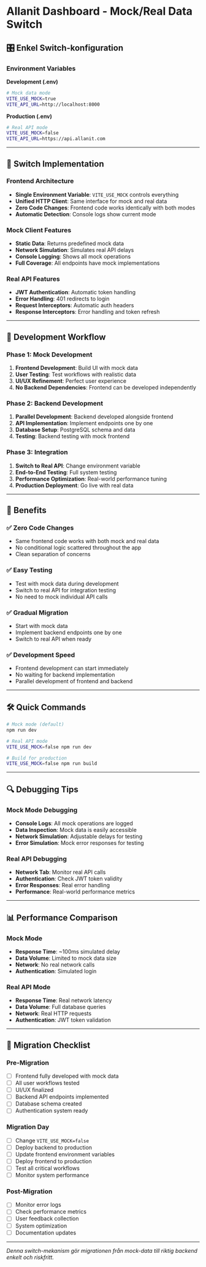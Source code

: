 # Allanit Dashboard - Mock/Real Data Switch

## 🎛️ Enkel Switch-konfiguration

### Environment Variables

**Development (.env)**
```bash
# Mock data mode
VITE_USE_MOCK=true
VITE_API_URL=http://localhost:8000
```

**Production (.env)**
```bash
# Real API mode
VITE_USE_MOCK=false
VITE_API_URL=https://api.allanit.com
```

---

## 🔄 Switch Implementation

### Frontend Architecture
- **Single Environment Variable**: `VITE_USE_MOCK` controls everything
- **Unified HTTP Client**: Same interface for mock and real data
- **Zero Code Changes**: Frontend code works identically with both modes
- **Automatic Detection**: Console logs show current mode

### Mock Client Features
- **Static Data**: Returns predefined mock data
- **Network Simulation**: Simulates real API delays
- **Console Logging**: Shows all mock operations
- **Full Coverage**: All endpoints have mock implementations

### Real API Features
- **JWT Authentication**: Automatic token handling
- **Error Handling**: 401 redirects to login
- **Request Interceptors**: Automatic auth headers
- **Response Interceptors**: Error handling and token refresh

---

## 🚀 Development Workflow

### Phase 1: Mock Development
1. **Frontend Development**: Build UI with mock data
2. **User Testing**: Test workflows with realistic data
3. **UI/UX Refinement**: Perfect user experience
4. **No Backend Dependencies**: Frontend can be developed independently

### Phase 2: Backend Development
1. **Parallel Development**: Backend developed alongside frontend
2. **API Implementation**: Implement endpoints one by one
3. **Database Setup**: PostgreSQL schema and data
4. **Testing**: Backend testing with mock frontend

### Phase 3: Integration
1. **Switch to Real API**: Change environment variable
2. **End-to-End Testing**: Full system testing
3. **Performance Optimization**: Real-world performance tuning
4. **Production Deployment**: Go live with real data

---

## 🎯 Benefits

### ✅ **Zero Code Changes**
- Same frontend code works with both mock and real data
- No conditional logic scattered throughout the app
- Clean separation of concerns

### ✅ **Easy Testing**
- Test with mock data during development
- Switch to real API for integration testing
- No need to mock individual API calls

### ✅ **Gradual Migration**
- Start with mock data
- Implement backend endpoints one by one
- Switch to real API when ready

### ✅ **Development Speed**
- Frontend development can start immediately
- No waiting for backend implementation
- Parallel development of frontend and backend

---

## 🛠️ Quick Commands

```bash
# Mock mode (default)
npm run dev

# Real API mode
VITE_USE_MOCK=false npm run dev

# Build for production
VITE_USE_MOCK=false npm run build
```

---

## 🔍 Debugging Tips

### Mock Mode Debugging
- **Console Logs**: All mock operations are logged
- **Data Inspection**: Mock data is easily accessible
- **Network Simulation**: Adjustable delays for testing
- **Error Simulation**: Mock error responses for testing

### Real API Debugging
- **Network Tab**: Monitor real API calls
- **Authentication**: Check JWT token validity
- **Error Responses**: Real error handling
- **Performance**: Real-world performance metrics

---

## 📊 Performance Comparison

### Mock Mode
- **Response Time**: ~100ms simulated delay
- **Data Volume**: Limited to mock data size
- **Network**: No real network calls
- **Authentication**: Simulated login

### Real API Mode
- **Response Time**: Real network latency
- **Data Volume**: Full database queries
- **Network**: Real HTTP requests
- **Authentication**: JWT token validation

---

## 🚀 Migration Checklist

### Pre-Migration
- [ ] Frontend fully developed with mock data
- [ ] All user workflows tested
- [ ] UI/UX finalized
- [ ] Backend API endpoints implemented
- [ ] Database schema created
- [ ] Authentication system ready

### Migration Day
- [ ] Change `VITE_USE_MOCK=false`
- [ ] Deploy backend to production
- [ ] Update frontend environment variables
- [ ] Deploy frontend to production
- [ ] Test all critical workflows
- [ ] Monitor system performance

### Post-Migration
- [ ] Monitor error logs
- [ ] Check performance metrics
- [ ] User feedback collection
- [ ] System optimization
- [ ] Documentation updates

---

*Denna switch-mekanism gör migrationen från mock-data till riktig backend enkelt och riskfritt.*